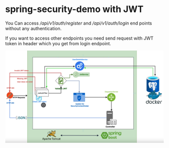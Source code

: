 # spring-security-demo with JWT

You Can access _/api/v1/auth/register_ and _/api/v1/auth/login_ end points without any authentication.

If you want to access other endpoints you need send request with JWT token in header which you get from login endpoint.

![img.png](img.png)